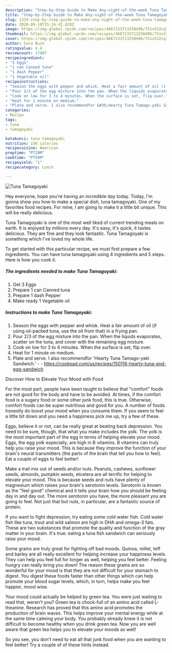 ```yaml
---
description: "Step-by-Step Guide to Make Any-night-of-the-week Tuna Tamagoyaki"
title: "Step-by-Step Guide to Make Any-night-of-the-week Tuna Tamagoyaki"
slug: 1319-step-by-step-guide-to-make-any-night-of-the-week-tuna-tamagoyaki
date: 2020-09-10T15:24:42.820Z
image: https://img-global.cpcdn.com/recipes/4667233713258496/751x532cq70/tuna-tamagoyaki-recipe-main-photo.jpg
thumbnail: https://img-global.cpcdn.com/recipes/4667233713258496/751x532cq70/tuna-tamagoyaki-recipe-main-photo.jpg
cover: https://img-global.cpcdn.com/recipes/4667233713258496/751x532cq70/tuna-tamagoyaki-recipe-main-photo.jpg
author: Sara Bush
ratingvalue: 4.4
reviewcount: 17807
recipeingredient:
- "3 Eggs"
- "1 can Canned tuna"
- "1 dash Pepper"
- "1 Vegetable oil"
recipeinstructions:
- "Season the eggs with pepper and whisk. Heat a fair amount of oil (if using oil-packed tuna, use the oil from that) in a frying pan."
- "Pour 2/3 of the egg mixture into the pan. When the liquids evaporates, scatter on the tuna, and cover with the remaining egg mixture."
- "Cook on low for 3 to 4 minutes. When the surface is set, flip over."
- "Heat for 1 minute on medium."
- "Plate and serve. I also recommendfor &#39;Hearty Tuna Tamago-yaki Sandwich.&#39;  https://cookpad.com/us/recipes/150116-hearty-tuna-and-egg-sandwich"
categories:
- Recipe
tags:
- tuna
- tamagoyaki

katakunci: tuna tamagoyaki 
nutrition: 150 calories
recipecuisine: American
preptime: "PT29M"
cooktime: "PT59M"
recipeyield: "1"
recipecategory: Lunch

---
```



![Tuna Tamagoyaki](https://img-global.cpcdn.com/recipes/4667233713258496/751x532cq70/tuna-tamagoyaki-recipe-main-photo.jpg)

Hey everyone, hope you're having an incredible day today. Today, I'm gonna show you how to make a special dish, tuna tamagoyaki. One of my favorites food recipes. For mine, I am going to make it a little bit unique. This will be really delicious.



Tuna Tamagoyaki is one of the most well liked of current trending meals on earth. It is enjoyed by millions every day. It's easy, it's quick, it tastes delicious. They are fine and they look fantastic. Tuna Tamagoyaki is something which I've loved my whole life.


To get started with this particular recipe, we must first prepare a few ingredients. You can have tuna tamagoyaki using 4 ingredients and 5 steps. Here is how you cook it.

<!--inarticleads1-->

##### The ingredients needed to make Tuna Tamagoyaki:

1. Get 3 Eggs
1. Prepare 1 can Canned tuna
1. Prepare 1 dash Pepper
1. Make ready 1 Vegetable oil




<!--inarticleads2-->

##### Instructions to make Tuna Tamagoyaki:

1. Season the eggs with pepper and whisk. Heat a fair amount of oil (if using oil-packed tuna, use the oil from that) in a frying pan.
1. Pour 2/3 of the egg mixture into the pan. When the liquids evaporates, scatter on the tuna, and cover with the remaining egg mixture.
1. Cook on low for 3 to 4 minutes. When the surface is set, flip over.
1. Heat for 1 minute on medium.
1. Plate and serve. I also recommendfor &#39;Hearty Tuna Tamago-yaki Sandwich.&#39; -  - https://cookpad.com/us/recipes/150116-hearty-tuna-and-egg-sandwich




Discover How to Elevate Your Mood with Food


For the most part, people have been taught to believe that "comfort" foods are not good for the body and have to be avoided. At times, if the comfort food is a sugary food or some other junk food, this is true. Otherwise, comfort foods can be super nutritious and good for you. A number of foods honestly do boost your mood when you consume them. If you seem to feel a little bit down and you need a happiness pick me up, try a few of these.

Eggs, believe it or not, can be really great at beating back depression. You need to be sure, though, that what you make includes the yolk. The yolk is the most important part of the egg in terms of helping elevate your mood. Eggs, the egg yolk especially, are high in B vitamins. B vitamins can truly help you raise your mood. This is because they improve the function of your brain's neural transmitters (the parts of the brain that tell you how to feel). Eat a couple of eggs to feel better!

Make a trail mix out of seeds and/or nuts. Peanuts, cashews, sunflower seeds, almonds, pumpkin seeds, etcetera are all terrific for helping to elevate your mood. This is because seeds and nuts have plenty of magnesium which raises your brain's serotonin levels. Serotonin is known as the "feel good" chemical and it tells your brain how you should be feeling day in and day out. The more serotonin you have, the more pleasant you are going to feel. Not just that but nuts, in particular, are a fantastic source of protein.

If you want to fight depression, try eating some cold water fish. Cold water fish like tuna, trout and wild salmon are high in DHA and omega-3 fats. These are two substances that promote the quality and function of the gray matter in your brain. It's true: eating a tuna fish sandwich can seriously raise your mood. 

Some grains are truly great for fighting off bad moods. Quinoa, millet, teff and barley are all really excellent for helping increase your happiness levels. They can help you feel full for longer as well, helping you feel better. Feeling hungry can really bring you down! The reason these grains are so wonderful for your mood is that they are not difficult for your stomach to digest. You digest these foods faster than other things which can help promote your blood sugar levels, which, in turn, helps make you feel happier, mood wise.

Your mood could actually be helped by green tea. You were just waiting to read that, weren't you? Green tea is chock-full of an amino acid called L-theanine. Research has proved that this amino acid promotes the production of brain waves. This helps improve your mental energy while at the same time calming your body. You probably already knew it is not difficult to become healthy when you drink green tea. Now you are well aware that green tea helps you to elevate your moods as well!

So you see, you don't need to eat all that junk food when you are wanting to feel better! Try  a  couple of  of  these  hints  instead.

